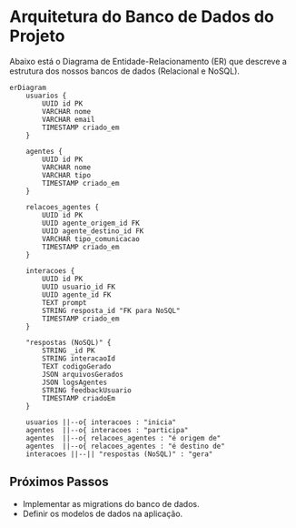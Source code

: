 # Arquitetura do Banco de Dados do Projeto

Abaixo está o Diagrama de Entidade-Relacionamento (ER) que descreve a estrutura dos nossos bancos de dados (Relacional e NoSQL).

```mermaid
erDiagram
    usuarios {
        UUID id PK
        VARCHAR nome
        VARCHAR email
        TIMESTAMP criado_em
    }

    agentes {
        UUID id PK
        VARCHAR nome
        VARCHAR tipo
        TIMESTAMP criado_em
    }

    relacoes_agentes {
        UUID id PK
        UUID agente_origem_id FK
        UUID agente_destino_id FK
        VARCHAR tipo_comunicacao
        TIMESTAMP criado_em
    }

    interacoes {
        UUID id PK
        UUID usuario_id FK
        UUID agente_id FK
        TEXT prompt
        STRING resposta_id "FK para NoSQL"
        TIMESTAMP criado_em
    }

    "respostas (NoSQL)" {
        STRING _id PK
        STRING interacaoId
        TEXT codigoGerado
        JSON arquivosGerados
        JSON logsAgentes
        STRING feedbackUsuario
        TIMESTAMP criadoEm
    }

    usuarios ||--o{ interacoes : "inicia"
    agentes  ||--o{ interacoes : "participa"
    agentes  ||--o{ relacoes_agentes : "é origem de"
    agentes  ||--o{ relacoes_agentes : "é destino de"
    interacoes ||--|| "respostas (NoSQL)" : "gera"
```

## Próximos Passos
- Implementar as migrations do banco de dados.
- Definir os modelos de dados na aplicação.
